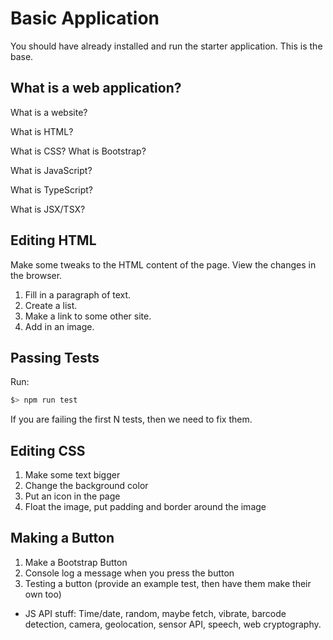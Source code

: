 # Basic Application

You should have already installed and run the starter application. This is the base.

## What is a web application?

What is a website?

What is HTML?

What is CSS? What is Bootstrap?

What is JavaScript?

What is TypeScript?

What is JSX/TSX?

## Editing HTML

Make some tweaks to the HTML content of the page. View the changes in the browser.

1. Fill in a paragraph of text.
2. Create a list.
3. Make a link to some other site.
4. Add in an image.

## Passing Tests

Run:

```sh
$> npm run test
```

If you are failing the first N tests, then we need to fix them.

## Editing CSS

1. Make some text bigger
2. Change the background color
3. Put an icon in the page
4. Float the image, put padding and border around the image

## Making a Button

1. Make a Bootstrap Button
2. Console log a message when you press the button
3. Testing a button (provide an example test, then have them make their own too)

* JS API stuff: Time/date, random, maybe fetch, vibrate, barcode detection, camera, geolocation, sensor API, speech, web cryptography.

